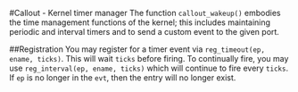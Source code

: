 #Callout - Kernel timer manager
The function `callout_wakeup()` embodies the time management functions of the kernel; this includes maintaining periodic
and interval timers and to send a custom event to the given port.

##Registration
You may register for a timer event via `reg_timeout(ep, ename, ticks)`. This will wait `ticks` before firing.
To continually fire, you may use `reg_interval(ep, ename, ticks)` which will continue to fire every `ticks`. If `ep` is no longer in the `evt`, then
the entry will no longer exist.
